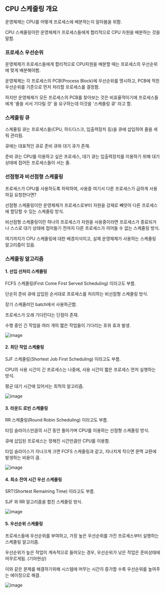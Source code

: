 ## CPU 스케줄링 개요

운영체제는 CPU를 어떻게 프로세스에 배분하는지 알아봄을 위함.

CPU 스케줄링이란 운영체제가 프로세스들에게 합리적으로 CPU 자원을 배분하는 것을 말함.

### 프로세스 우선순위

운영체제가 프로세스들에게 합리적으로 CPU자원을 배분할 때는 프로세스의 우선순위에 맞게 배분해야함.

운영체제는 각 프로세스의 PCB(Process Block)에 우선순위를 명시하고, PCB에 적힌 우선순위를 기준으로 먼저 처리할 프로세스를 결정함.

하지만 운영체제가 모든 프로세스의 PCB를 찾아보는 것은 비효율적이기에 프로세스들에게 '줄을 서서 기다릴 것' 을 요구하는데 이것을 '스케줄링 큐' 라고 함.

### 스케줄링 큐 

스케줄링 큐는 프로세스들(CPU, 하드디스크, 입출력장치 등)을 큐에 삽입하여 줄을 세워 관리됨.

큐에는 대표적인 큐로 준비 큐와 대기 큐가 존재.

준비 큐는 CPU를 이용하고 싶은 프로세스, 대기 큐는 입출력장치를 이용하기 위해 대기 상태에 접어든 프로세스들이 서는 줄.

### 선점형과 비선점형 스케줄링

프로세스가 CPU를 사용하도록 허락하여, 사용중 여기서 다른 프로세스가 급하게 사용하길 요청한다면?

선점형 스케줄링이란 운영체제가 프로세스로부터 자원을 강제로 빼앗아 다른 프로세스에 할당할 수 있는 스케줄링 방식.

비선점형 스케줄링이란 하나의 프로세스가 자원을 사용중이라면 프로세스가 종료되거나 스스로 대기 상태에 접어들기 전까지 다른 프로세스가 끼어들 수 없는 스케줄링 방식.

여기까지가 CPU 스케줄링에 대한 배경지식이고, 실제 운영체제가 사용하는 스케줄링 알고리즘이 있음.

### 스케줄링 알고리즘

#### 1. 선입 선처리 스케줄링

FCFS 스케줄링(First Come First Served Scheduling) 이라고도 부름.

단순히 준비 큐에 삽입된 순서대로 프로세스를 처리하는 비선점형 스케줄링 방식.

장기 스케줄러인 batch에서 사용하곤함.

프로세스가 오래 기다린다는 단점이 존재.

수행 중인 긴 작업을 여러 개의 짧은 작업들이 기다리는 호위 효과 발생.

![image](https://github.com/wltnthss/learning-cs/assets/60785586/af258daf-4e95-4efb-b97f-ab85f62f56d6)

#### 2. 최단 작업 스케줄링

SJF 스케줄링(Shortest Job First Scheduling) 이라고도 부름.

CPU의 사용 시간이 긴 프로세스는 나중에, 사용 시간이 짧은 프로세스 먼저 실행하는 방식.

평균 대기 시간에 있어서는 최적의 알고리즘.

![image](https://github.com/wltnthss/learning-cs/assets/60785586/11f5a35f-db69-4406-94d5-a8610de67ff5)

#### 3. 라운드 로빈 스케줄링

RR 스케줄링(Round Robin Scheduling) 이라고도 부름.

타임 슬라이스만큼의 시간 동안 돌아가며 CPU를 이용하는 선점형 스케줄링 방식.

큐에 삽입된 프로세스는 정해진 시간만큼만 CPU를 이용함.

타임 슬라이스가 지나크게 크면 FCFS 스케줄링과 같고, 지나치게 작으면 문맥 교환에 발생하는 비용이 큼.

![image](https://github.com/wltnthss/learning-cs/assets/60785586/185ccc45-d7a5-4eba-ae4d-ce40c610e5d2)

#### 4. 최소 잔여 시간 우선 스케줄링

SRT(Shortest Remaining Time) 이라고도 부름.

SJF 와 RR 알고리즘을 합친 스케줄링 방식.

![image](https://github.com/wltnthss/learning-cs/assets/60785586/b13f3e27-9a3d-4dc7-b402-dd4adec6556b)

#### 5. 우선순위 스케줄링

프로세스들에 우선순위를 부여하고, 가장 높은 우선순위를 가진 프로세스부터 실행하는 스케줄링 알고리즘.

우선순위가 높은 작업이 계속적으로 들어오는 경우, 우선순위가 낮은 작업은 준비상태에 머무르게됨. (기아현상)

이와 같은 문제를 해결하기위해 시스템에 머무는 시간이 증가할 수록 우선순위를 높여주는 에이징으로 해결.

![image](https://github.com/wltnthss/learning-cs/assets/60785586/5673c05c-f215-4885-a5a5-411a2a4a9429)
